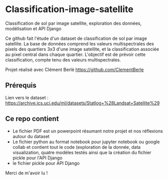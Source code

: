 # Classification-image-satellite
Classification de sol par image satellite, exploration des données, modélisation et API Django

Ce github fait l'étude d'un dataset de classification de sol par image satellite. La base de données comprend les valeurs multispectrales des pixels des quartiers 3x3 d'une image satellite, et la classification associée au pixel central dans chaque quartier. L'objectif est de prévoir cette classification, compte tenu des valeurs multispectrales.

Projet réalisé avec Clément Berlé https://github.com/ClementBerle

## Prérequis
Lien vers le dataset : https://archive.ics.uci.edu/ml/datasets/Statlog+%28Landsat+Satellite%29


## Ce repo contient

- Le fichier PDF est un powerpoint résumant notre projet et nos réflexions autour du dataset
- Le fichier python au format notebook pour jupyter notebook ou google collab et contient tout le code (exploration de la donnée, data visualization, quatre modèles testés ainsi que la création du fichier pickle pour l'API Django
- le fichier pickle pour API Django 



Merci de m'avoir lu !
